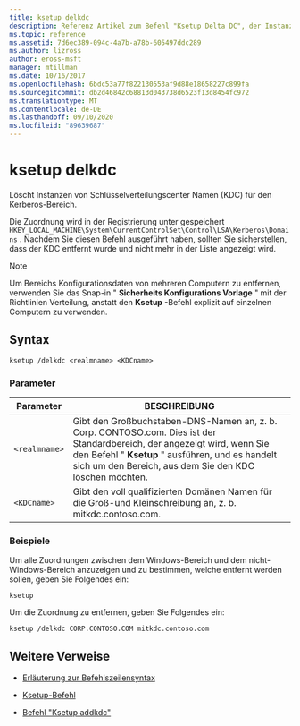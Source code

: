 ```yaml
---
title: ksetup delkdc
description: Referenz Artikel zum Befehl "Ksetup Delta DC", der Instanzen von Schlüsselverteilungscenter Namen (KDC) für den Kerberos-Bereich löscht.
ms.topic: reference
ms.assetid: 7d6ec389-094c-4a7b-a78b-605497ddc289
ms.author: lizross
author: eross-msft
manager: mtillman
ms.date: 10/16/2017
ms.openlocfilehash: 6bdc53a77f822130553af9d88e18658227c899fa
ms.sourcegitcommit: db2d46842c68813d043738d6523f13d8454fc972
ms.translationtype: MT
ms.contentlocale: de-DE
ms.lasthandoff: 09/10/2020
ms.locfileid: "89639687"
---
```

# <a name="ksetup-delkdc"></a>ksetup delkdc

Löscht Instanzen von Schlüsselverteilungscenter Namen (KDC) für den Kerberos-Bereich.

Die Zuordnung wird in der Registrierung unter gespeichert `HKEY_LOCAL_MACHINE\System\CurrentControlSet\Control\LSA\Kerberos\Domains` . Nachdem Sie diesen Befehl ausgeführt haben, sollten Sie sicherstellen, dass der KDC entfernt wurde und nicht mehr in der Liste angezeigt wird.

> [!NOTE]
> Um Bereichs Konfigurationsdaten von mehreren Computern zu entfernen, verwenden Sie das Snap-in " **Sicherheits Konfigurations Vorlage** " mit der Richtlinien Verteilung, anstatt den **Ksetup** -Befehl explizit auf einzelnen Computern zu verwenden.

## <a name="syntax"></a>Syntax

```
ksetup /delkdc <realmname> <KDCname>
```

### <a name="parameters"></a>Parameter

| Parameter | BESCHREIBUNG |
| --------- | ----------- |
| `<realmname>` | Gibt den Großbuchstaben-DNS-Namen an, z. b. Corp. CONTOSO.com. Dies ist der Standardbereich, der angezeigt wird, wenn Sie den Befehl " **Ksetup** " ausführen, und es handelt sich um den Bereich, aus dem Sie den KDC löschen möchten. |
| `<KDCname>` | Gibt den voll qualifizierten Domänen Namen für die Groß-und Kleinschreibung an, z. b. mitkdc.contoso.com. |

### <a name="examples"></a>Beispiele

Um alle Zuordnungen zwischen dem Windows-Bereich und dem nicht-Windows-Bereich anzuzeigen und zu bestimmen, welche entfernt werden sollen, geben Sie Folgendes ein:

```
ksetup
```

Um die Zuordnung zu entfernen, geben Sie Folgendes ein:

```
ksetup /delkdc CORP.CONTOSO.COM mitkdc.contoso.com
```

## <a name="additional-references"></a>Weitere Verweise

- [Erläuterung zur Befehlszeilensyntax](command-line-syntax-key.md)

- [Ksetup-Befehl](ksetup.md)

- [Befehl "Ksetup addkdc"](ksetup-addkdc.md)